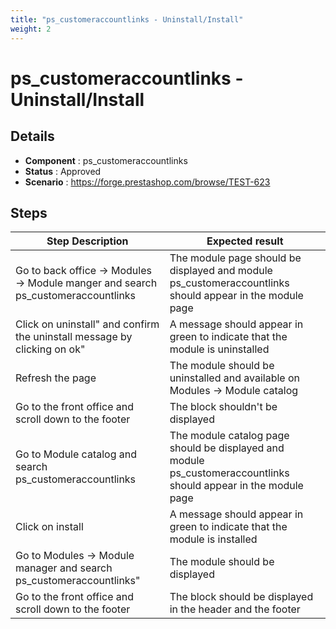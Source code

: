 ```yaml
---
title: "ps_customeraccountlinks - Uninstall/Install"
weight: 2
---
```


# ps_customeraccountlinks - Uninstall/Install
## Details
* **Component** : ps_customeraccountlinks
* **Status** : Approved
* **Scenario** : https://forge.prestashop.com/browse/TEST-623

## Steps
| Step Description | Expected result |
| ----- | ----- |
| Go to back office -> Modules -> Module manger and search ps_customeraccountlinks | The module page should be displayed and module ps_customeraccountlinks should appear in the module page |
| Click on uninstall" and confirm the uninstall message by clicking on ok" | A message should appear in green to indicate that the module is uninstalled |
| Refresh the page | The module should be uninstalled and available on Modules -> Module catalog |
| Go to the front office and scroll down to the footer | The block shouldn't be displayed |
| Go to Module catalog and search ps_customeraccountlinks | The module catalog page should be displayed and module ps_customeraccountlinks should appear in the module page |
| Click on install | A message should appear in green to indicate that the module is installed |
| Go to Modules -> Module manager and search ps_customeraccountlinks" | The module should be displayed |
| Go to the front office and scroll down to the footer | The block should be displayed in the header and the footer |